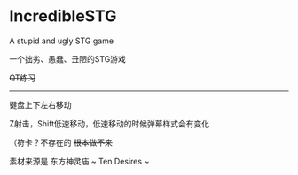 # IncredibleSTG
A stupid and ugly STG game

一个拙劣、愚蠢、丑陋的STG游戏

<del>QT练习</del>

---

键盘上下左右移动

Z射击，Shift低速移动，低速移动的时候弹幕样式会有变化

（符卡？不存在的    <del>根本做不来</del>

素材来源是 东方神灵庙 ~ Ten Desires ~